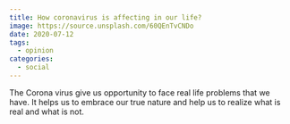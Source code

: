 ```yaml
---
title: How coronavirus is affecting in our life?
image: https://source.unsplash.com/60QEnTvCNDo
date: 2020-07-12
tags: 
  - opinion
categories:
  - social
--- 
```


The Corona virus give us opportunity to face real life problems that we have. It helps us to embrace our true nature and help us to realize what is real and what is not.

